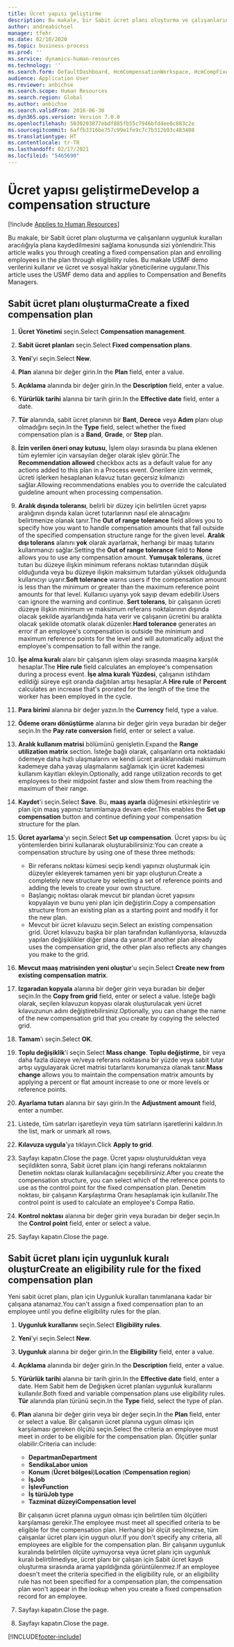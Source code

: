 ```yaml
---
title: Ücret yapısı geliştirme
description: Bu makale, bir Sabit ücret planı oluşturma ve çalışanların uygunluk kuralları aracılığıyla plana kaydedilmesini sağlama konusunda sizi yönlendirir.
author: andreabichsel
manager: tfehr
ms.date: 02/10/2020
ms.topic: business-process
ms.prod: ''
ms.service: dynamics-human-resources
ms.technology: ''
ms.search.form: DefaultDashboard, HcmCompensationWorkspace, HcmCompFixedPlansPart, HRMCompFixedPlanTable, HRMCompCreateGridDialog, HRCCompGridView, HRMCompEligibility,  HRCCompGrid
audience: Application User
ms.reviewer: anbichse
ms.search.scope: Human Resources
ms.search.region: Global
ms.author: anbichse
ms.search.validFrom: 2016-06-30
ms.dyn365.ops.version: Version 7.0.0
ms.openlocfilehash: 5030203877ebdf885fb55c7946bfd4ee0c883c2e
ms.sourcegitcommit: 6affb3316be757c99e1fe9c7c7b312b93c483408
ms.translationtype: HT
ms.contentlocale: tr-TR
ms.lasthandoff: 02/17/2021
ms.locfileid: "5465690"
---
```

# <a name="develop-a-compensation-structure"></a><span data-ttu-id="b3f39-103">Ücret yapısı geliştirme</span><span class="sxs-lookup"><span data-stu-id="b3f39-103">Develop a compensation structure</span></span>

[!include [Applies to Human Resources](../includes/applies-to-hr.md)]

<span data-ttu-id="b3f39-104">Bu makale, bir Sabit ücret planı oluşturma ve çalışanların uygunluk kuralları aracılığıyla plana kaydedilmesini sağlama konusunda sizi yönlendirir.</span><span class="sxs-lookup"><span data-stu-id="b3f39-104">This article walks you through creating a fixed compensation plan and enrolling employees in the plan through eligibility rules.</span></span> <span data-ttu-id="b3f39-105">Bu makale USMF demo verilerini kullanır ve ücret ve sosyal haklar yöneticilerine uygulanır.</span><span class="sxs-lookup"><span data-stu-id="b3f39-105">This article uses the USMF demo data and applies to Compensation and Benefits Managers.</span></span>

## <a name="create-a-fixed-compensation-plan"></a><span data-ttu-id="b3f39-106">Sabit ücret planı oluşturma</span><span class="sxs-lookup"><span data-stu-id="b3f39-106">Create a fixed compensation plan</span></span>

1. <span data-ttu-id="b3f39-107">**Ücret Yönetimi** seçin.</span><span class="sxs-lookup"><span data-stu-id="b3f39-107">Select **Compensation management**.</span></span>

2. <span data-ttu-id="b3f39-108">**Sabit ücret planları** seçin.</span><span class="sxs-lookup"><span data-stu-id="b3f39-108">Select **Fixed compensation plans**.</span></span>

3. <span data-ttu-id="b3f39-109">**Yeni**'yi seçin.</span><span class="sxs-lookup"><span data-stu-id="b3f39-109">Select **New**.</span></span>

4. <span data-ttu-id="b3f39-110">**Plan** alanına bir değer girin.</span><span class="sxs-lookup"><span data-stu-id="b3f39-110">In the **Plan** field, enter a value.</span></span>

5. <span data-ttu-id="b3f39-111">**Açıklama** alanında bir değer girin.</span><span class="sxs-lookup"><span data-stu-id="b3f39-111">In the **Description** field, enter a value.</span></span>

6. <span data-ttu-id="b3f39-112">**Yürürlük tarihi** alanına bir tarih girin.</span><span class="sxs-lookup"><span data-stu-id="b3f39-112">In the **Effective date** field, enter a date.</span></span>

7. <span data-ttu-id="b3f39-113">**Tür** alanında, sabit ücret planının bir **Bant**, **Derece** veya **Adım** planı olup olmadığını seçin.</span><span class="sxs-lookup"><span data-stu-id="b3f39-113">In the **Type** field, select whether the fixed compensation plan is a **Band**, **Grade**, or **Step** plan.</span></span>

8. <span data-ttu-id="b3f39-114">**İzin verilen öneri onay kutusu**, İşlem olayı sırasında bu plana eklenen tüm eylemler için varsayılan değer olarak işlev görür.</span><span class="sxs-lookup"><span data-stu-id="b3f39-114">The **Recommendation allowed** checkbox acts as a default value for any actions added to this plan in a Process event.</span></span> <span data-ttu-id="b3f39-115">Önerilere izin vermek, ücreti işlerken hesaplanan kılavuz tutarı geçersiz kılmanızı sağlar.</span><span class="sxs-lookup"><span data-stu-id="b3f39-115">Allowing recommendations enables you to override the calculated guideline amount when processing compensation.</span></span>

9. <span data-ttu-id="b3f39-116">**Aralık dışında toleransı**, belirli bir düzey için belirtilen ücret yapısı aralığının dışında kalan ücret tutarlarının nasıl ele alınacağını belirtmenize olanak tanır.</span><span class="sxs-lookup"><span data-stu-id="b3f39-116">The **Out of range tolerance** field allows you to specify how you want to handle compensation amounts that fall outside of the specified compensation structure range for the given level.</span></span> <span data-ttu-id="b3f39-117">**Aralık dışı tolerans** alanını **yok** olarak ayarlamak, herhangi bir maaş tutarını kullanmanızı sağlar.</span><span class="sxs-lookup"><span data-stu-id="b3f39-117">Setting the **Out of range tolerance** field to **None** allows you to use any compensation amount.</span></span> <span data-ttu-id="b3f39-118">**Yumuşak tolerans**, ücret tutarı bu düzeye ilişkin minimum referans noktası tutarından düşük olduğunda veya bu düzeye ilişkin maksimum tutardan yüksek olduğunda kullanıcıyı uyarır.</span><span class="sxs-lookup"><span data-stu-id="b3f39-118">**Soft tolerance** warns users if the compensation amount is less than the minimum or greater than the maximum reference point amounts for that level.</span></span> <span data-ttu-id="b3f39-119">Kullanıcı uyarıyı yok sayıp devam edebilir.</span><span class="sxs-lookup"><span data-stu-id="b3f39-119">Users can ignore the warning and continue.</span></span> <span data-ttu-id="b3f39-120">**Sert tolerans**, bir çalışanın ücreti düzeye ilişkin minimum ve maksimum referans noktalarının dışında olacak şekilde ayarlandığında hata verir ve çalışanın ücretini bu aralıkta olacak şekilde otomatik olarak düzenler.</span><span class="sxs-lookup"><span data-stu-id="b3f39-120">**Hard tolerance** generates an error if an employee's compensation is outside the minimum and maximum reference points for the level and will automatically adjust the employee's compensation to fall within the range.</span></span>

10. <span data-ttu-id="b3f39-121">**İşe alma kuralı** alanı bir çalışanın işlem olayı sırasında maaşına karşılık hesaplar.</span><span class="sxs-lookup"><span data-stu-id="b3f39-121">The **Hire rule** field calculates an employee's compensation during a process event.</span></span> <span data-ttu-id="b3f39-122">**İşe alma kuralı** **Yüzdesi**, çalışanın istihdam edildiği süreye eşit oranda dağıtılan artışı hesaplar.</span><span class="sxs-lookup"><span data-stu-id="b3f39-122">A **Hire rule** of **Percent** calculates an increase that's prorated for the length of the time the worker has been employed in the cycle.</span></span>

11. <span data-ttu-id="b3f39-123">**Para birimi** alanına bir değer yazın.</span><span class="sxs-lookup"><span data-stu-id="b3f39-123">In the **Currency** field, type a value.</span></span>

12. <span data-ttu-id="b3f39-124">**Ödeme oranı dönüştürme** alanına bir değer girin veya buradan bir değer seçin.</span><span class="sxs-lookup"><span data-stu-id="b3f39-124">In the **Pay rate conversion** field, enter or select a value.</span></span>

13. <span data-ttu-id="b3f39-125">**Aralık kullanım matrisi** bölümünü genişletin.</span><span class="sxs-lookup"><span data-stu-id="b3f39-125">Expand the **Range utilization matrix** section.</span></span> <span data-ttu-id="b3f39-126">İsteğe bağlı olarak, çalışanların orta noktadaki ödemeye daha hızlı ulaşmalarını ve kendi ücret aralıklarındaki maksimum kademeye daha yavaş ulaşmalarını sağlamak için ücret kademesi kullanım kayıtları ekleyin.</span><span class="sxs-lookup"><span data-stu-id="b3f39-126">Optionally, add range utilization records to get employees to their midpoint faster and slow them from reaching the maximum of their range.</span></span>

14. <span data-ttu-id="b3f39-127">**Kaydet**'i seçin.</span><span class="sxs-lookup"><span data-stu-id="b3f39-127">Select **Save**.</span></span> <span data-ttu-id="b3f39-128">Bu, **maaş ayarla** düğmesini etkinleştirir ve plan için maaş yapınızı tanımlamaya devam eder.</span><span class="sxs-lookup"><span data-stu-id="b3f39-128">This enables the **Set up compensation** button and continue defining your compensation structure for the plan.</span></span>

15. <span data-ttu-id="b3f39-129">**Ücret ayarlama**'yı seçin.</span><span class="sxs-lookup"><span data-stu-id="b3f39-129">Select **Set up compensation**.</span></span> <span data-ttu-id="b3f39-130">Ücret yapısı bu üç yöntemlerden birini kullanarak oluşturabilirsiniz:</span><span class="sxs-lookup"><span data-stu-id="b3f39-130">You can create a compensation structure by using one of these three methods:</span></span>

    - <span data-ttu-id="b3f39-131">Bir referans noktası kümesi seçip kendi yapınızı oluşturmak için düzeyler ekleyerek tamamen yeni bir yapı oluşturun.</span><span class="sxs-lookup"><span data-stu-id="b3f39-131">Create a completely new structure by selecting a set of reference points and adding the levels to create your own structure.</span></span>
    - <span data-ttu-id="b3f39-132">Başlangıç noktası olarak mevcut bir plandan ücret yapısını kopyalayın ve bunu yeni plan için değiştirin.</span><span class="sxs-lookup"><span data-stu-id="b3f39-132">Copy a compensation structure from an existing plan as a starting point and modify it for the new plan.</span></span>
    - <span data-ttu-id="b3f39-133">Mevcut bir ücret kılavuzu seçin.</span><span class="sxs-lookup"><span data-stu-id="b3f39-133">Select an existing compensation grid.</span></span> <span data-ttu-id="b3f39-134">Ücret kılavuzu başka bir plan tarafından kullanılıyorsa, kılavuzda yapılan değişiklikler diğer plana da yansır.</span><span class="sxs-lookup"><span data-stu-id="b3f39-134">If another plan already uses the compensation grid, the other plan also reflects any changes you make to the grid.</span></span>

16. <span data-ttu-id="b3f39-135">**Mevcut maaş matrisinden yeni oluştur**'u seçin.</span><span class="sxs-lookup"><span data-stu-id="b3f39-135">Select **Create new from existing compensation matrix**.</span></span>

17. <span data-ttu-id="b3f39-136">**Izgaradan kopyala** alanına bir değer girin veya buradan bir değer seçin.</span><span class="sxs-lookup"><span data-stu-id="b3f39-136">In the **Copy from grid** field, enter or select a value.</span></span> <span data-ttu-id="b3f39-137">İsteğe bağlı olarak, seçilen kılavuzun kopyası olarak oluşturulacak yeni ücret kılavuzunun adını değiştirebilirsiniz.</span><span class="sxs-lookup"><span data-stu-id="b3f39-137">Optionally, you can change the name of the new compensation grid that you create by copying the selected grid.</span></span>

18. <span data-ttu-id="b3f39-138">**Tamam**'ı seçin.</span><span class="sxs-lookup"><span data-stu-id="b3f39-138">Select **OK**.</span></span>

19. <span data-ttu-id="b3f39-139">**Toplu değişiklik**'i seçin.</span><span class="sxs-lookup"><span data-stu-id="b3f39-139">Select **Mass change**.</span></span> <span data-ttu-id="b3f39-140">**Toplu değiştirme**, bir veya daha fazla düzeye ve/veya referans noktasına bir yüzde veya sabit tutar artışı uygulayarak ücret matrisi tutarlarını korumanıza olanak tanır.</span><span class="sxs-lookup"><span data-stu-id="b3f39-140">**Mass change** allows you to maintain the compensation matrix amounts by applying a percent or flat amount increase to one or more levels or reference points.</span></span>

20. <span data-ttu-id="b3f39-141">**Ayarlama tutarı** alanına bir sayı girin.</span><span class="sxs-lookup"><span data-stu-id="b3f39-141">In the **Adjustment amount** field, enter a number.</span></span>

21. <span data-ttu-id="b3f39-142">Listede, tüm satırları işaretleyin veya tüm satırların işaretlerini kaldırın.</span><span class="sxs-lookup"><span data-stu-id="b3f39-142">In the list, mark or unmark all rows.</span></span>

22. <span data-ttu-id="b3f39-143">**Kılavuza uygula**'ya tıklayın.</span><span class="sxs-lookup"><span data-stu-id="b3f39-143">Click **Apply to grid**.</span></span>

23. <span data-ttu-id="b3f39-144">Sayfayı kapatın.</span><span class="sxs-lookup"><span data-stu-id="b3f39-144">Close the page.</span></span> <span data-ttu-id="b3f39-145">Ücret yapısı oluşturulduktan veya seçildikten sonra, Sabit ücret planı için hangi referans noktalarının Denetim noktası olarak kullanılacağını seçebilirsiniz.</span><span class="sxs-lookup"><span data-stu-id="b3f39-145">After you create the compensation structure, you can select which of the reference points to use as the control point for the fixed compensation plan.</span></span> <span data-ttu-id="b3f39-146">Denetim noktası, bir çalışanın Karşılaştırma Oranı hesaplamak için kullanılır.</span><span class="sxs-lookup"><span data-stu-id="b3f39-146">The control point is used to calculate an employee's Compa Ratio.</span></span>

24. <span data-ttu-id="b3f39-147">**Kontrol noktası** alanına bir değer girin veya buradan bir değer seçin.</span><span class="sxs-lookup"><span data-stu-id="b3f39-147">In the **Control point** field, enter or select a value.</span></span>

25. <span data-ttu-id="b3f39-148">Sayfayı kapatın.</span><span class="sxs-lookup"><span data-stu-id="b3f39-148">Close the page.</span></span>

## <a name="create-an-eligibility-rule-for-the-fixed-compensation-plan"></a><span data-ttu-id="b3f39-149">Sabit ücret planı için uygunluk kuralı oluştur</span><span class="sxs-lookup"><span data-stu-id="b3f39-149">Create an eligibility rule for the fixed compensation plan</span></span>

<span data-ttu-id="b3f39-150">Yeni sabit ücret planı, plan için Uygunluk kuralları tanımlanana kadar bir çalışana atanamaz.</span><span class="sxs-lookup"><span data-stu-id="b3f39-150">You can't assign a fixed compensation plan to an employee until you define eligibility rules for the plan.</span></span>  

1. <span data-ttu-id="b3f39-151">**Uygunluk kurallarını** seçin.</span><span class="sxs-lookup"><span data-stu-id="b3f39-151">Select **Eligibility rules**.</span></span>

2. <span data-ttu-id="b3f39-152">**Yeni**'yi seçin.</span><span class="sxs-lookup"><span data-stu-id="b3f39-152">Select **New**.</span></span>

3. <span data-ttu-id="b3f39-153">**Uygunluk** alanına bir değer girin.</span><span class="sxs-lookup"><span data-stu-id="b3f39-153">In the **Eligibility** field, enter a value.</span></span>

4. <span data-ttu-id="b3f39-154">**Açıklama** alanında bir değer girin.</span><span class="sxs-lookup"><span data-stu-id="b3f39-154">In the **Description** field, enter a value.</span></span>

5. <span data-ttu-id="b3f39-155">**Yürürlük tarihi** alanına bir tarih girin.</span><span class="sxs-lookup"><span data-stu-id="b3f39-155">In the **Effective date** field, enter a date.</span></span> <span data-ttu-id="b3f39-156">Hem Sabit hem de Değişken ücret planları uygunluk kurallarını kullanılır.</span><span class="sxs-lookup"><span data-stu-id="b3f39-156">Both fixed and variable compensation plans use eligibility rules.</span></span> <span data-ttu-id="b3f39-157">**Tür** alanında plan türünü seçin.</span><span class="sxs-lookup"><span data-stu-id="b3f39-157">In the **Type** field, select the type of plan.</span></span>

6. <span data-ttu-id="b3f39-158">**Plan** alanına bir değer girin veya bir değer seçin.</span><span class="sxs-lookup"><span data-stu-id="b3f39-158">In the **Plan** field, enter or select a value.</span></span> <span data-ttu-id="b3f39-159">Bir çalışanın ücret planına uygun olması için karşılaması gereken ölçütü seçin.</span><span class="sxs-lookup"><span data-stu-id="b3f39-159">Select the criteria an employee must meet in order to be eligible for the compensation plan.</span></span> <span data-ttu-id="b3f39-160">Ölçütler şunlar olabilir:</span><span class="sxs-lookup"><span data-stu-id="b3f39-160">Criteria can include:</span></span>

    - <span data-ttu-id="b3f39-161">**Departman**</span><span class="sxs-lookup"><span data-stu-id="b3f39-161">**Department**</span></span>
    - <span data-ttu-id="b3f39-162">**Sendika**</span><span class="sxs-lookup"><span data-stu-id="b3f39-162">**Labor union**</span></span>
    - <span data-ttu-id="b3f39-163">**Konum** (**Ücret bölgesi**)</span><span class="sxs-lookup"><span data-stu-id="b3f39-163">**Location** (**Compensation region**)</span></span>
    - <span data-ttu-id="b3f39-164">**İş**</span><span class="sxs-lookup"><span data-stu-id="b3f39-164">**Job**</span></span>
    - <span data-ttu-id="b3f39-165">**İşlev**</span><span class="sxs-lookup"><span data-stu-id="b3f39-165">**Function**</span></span>
    - <span data-ttu-id="b3f39-166">**İş türü**</span><span class="sxs-lookup"><span data-stu-id="b3f39-166">**Job type**</span></span>
    - <span data-ttu-id="b3f39-167">**Tazminat düzeyi**</span><span class="sxs-lookup"><span data-stu-id="b3f39-167">**Compensation level**</span></span>
    
    <span data-ttu-id="b3f39-168">Bir çalışanın ücret planına uygun olması için belirtilen tüm ölçütleri karşılaması gerekir.</span><span class="sxs-lookup"><span data-stu-id="b3f39-168">The employee must meet all specified criteria to be eligible for the compensation plan.</span></span> <span data-ttu-id="b3f39-169">Herhangi bir ölçüt seçilmezse, tüm çalışanlar ücret planı için uygun olur.</span><span class="sxs-lookup"><span data-stu-id="b3f39-169">If you don't specify any criteria, all employees are eligible for the compensation plan.</span></span> <span data-ttu-id="b3f39-170">Bir çalışanın uygunluk kuralında belirtilen ölçüte uymuyorsa veya ücret planı için uygunluk kuralı belirtilmediyse, ücret planı bir çalışan için Sabit ücret kaydı oluşturma sırasında arama yapıldığında görüntülenmez.</span><span class="sxs-lookup"><span data-stu-id="b3f39-170">If an employee doesn't meet the criteria specified in the eligibility rule, or an eligibility rule has not been specified for a compensation plan, the compensation plan won't appear in the lookup when you create a fixed compensation record for an employee.</span></span>

7. <span data-ttu-id="b3f39-171">Sayfayı kapatın.</span><span class="sxs-lookup"><span data-stu-id="b3f39-171">Close the page.</span></span>

8. <span data-ttu-id="b3f39-172">Sayfayı kapatın.</span><span class="sxs-lookup"><span data-stu-id="b3f39-172">Close the page.</span></span>



[!INCLUDE[footer-include](../includes/footer-banner.md)]